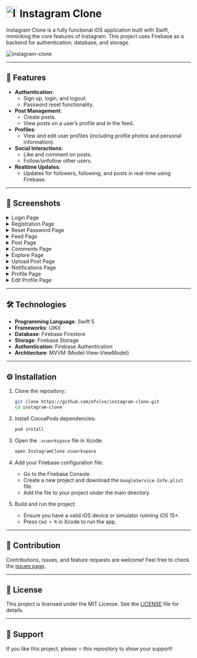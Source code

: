 <h1>
  <img src="https://github.com/user-attachments/assets/0f243549-7a76-4a98-8a23-a0bf3d7e453e" alt="Instagram Icon" width="30" />
  Instagram Clone
</h1>

Instagram Clone is a fully functional iOS application built with Swift, mimicking the core features of Instagram. This project uses Firebase as a backend for authentication, database, and storage.

![instagram-clone](https://github.com/user-attachments/assets/76ffa4b5-24db-4f65-b4df-a3135ca5726e)

---

## 🚀 Features

- **Authentication**:
    - Sign up, login, and logout.
    - Password reset functionality.
- **Post Management**:
    - Create posts.
    - View posts on a user’s profile and in the feed.
- **Profiles**:
    - View and edit user profiles (including profile photos and personal information).
- **Social Interactions**:
    - Like and comment on posts.
    - Follow/unfollow other users.
- **Realtime Updates**:
    - Updates for followers, following, and posts in real-time using Firebase.

---

## 📸 Screenshots

<details>
  <summary>Login Page</summary>
  <img width="400" alt="image" src="https://github.com/user-attachments/assets/649e86f4-b4e3-4a88-9782-cbc268daad83">
</details>

<details>
  <summary>Registration Page</summary>
    <img width="400" alt="image" src="https://github.com/user-attachments/assets/f94751fd-97c5-4a8f-bd2a-0abd06bd8328">
</details>

<details>
  <summary>Reset Password Page</summary>
    <img width="400" alt="image" src="https://github.com/user-attachments/assets/291c8554-386d-4ac9-9de5-dc3632a843ed">
</details>

<details>
  <summary>Feed Page</summary>
    <img width="400" alt="image" src="https://github.com/user-attachments/assets/54f0e12d-e650-47ed-a1b0-de01ff58d30e">
    <img width="400" alt="image" src="https://github.com/user-attachments/assets/72d66e94-54e5-4343-a674-a6b69d2a8c26">
</details>

<details>
  <summary>Post Page</summary>
    <img width="400" alt="image" src="https://github.com/user-attachments/assets/4adf24d8-c9cc-45d3-8a5a-5c3cfdb5169e">
    <img width="400" alt="image" src="https://github.com/user-attachments/assets/c70ce66b-94d6-4c4f-bfa9-4a4686881ed2">
</details>

<details>
  <summary>Comments Page</summary>
    <img width="400" alt="image" src="https://github.com/user-attachments/assets/3d4b34a7-121c-4b85-998d-64b2982f53c5">
    <img width="400" alt="image" src="https://github.com/user-attachments/assets/9655eccf-7c7a-4473-bba4-734e03ad12e5">
</details>

<details>
  <summary>Explore Page</summary>
    <img width="400" alt="image" src="https://github.com/user-attachments/assets/a5fe974f-7644-4b64-a798-d53c2d7ed952">
    <img width="400" alt="image" src="https://github.com/user-attachments/assets/094eb692-7218-419e-bffb-c020dd8ac6a3">
    <img width="400" alt="image" src="https://github.com/user-attachments/assets/807f6858-4df1-471b-a240-267ee4dd4c15">
    <img width="400" alt="image" src="https://github.com/user-attachments/assets/7e9f9169-1719-422d-9775-d1d20fecb121">
</details>

<details>
  <summary>Upload Post Page</summary>
    <img width="400" alt="image" src="https://github.com/user-attachments/assets/90c4e4c5-148d-4ae8-9062-4695b0f22e28">
    <img width="400" alt="image" src="https://github.com/user-attachments/assets/9535e334-b7d4-4dd8-9394-5909570323cf">
    <img width="400" alt="image" src="https://github.com/user-attachments/assets/f11ae3c3-2b09-4958-83fa-e96055fbd3d5">
    <img width="400" alt="image" src="https://github.com/user-attachments/assets/c2a0b719-feb7-414f-85f9-aa9e18e46e80">
    <img width="400" alt="image" src="https://github.com/user-attachments/assets/efbea597-6fff-43ae-864f-df0db05136d9">
    <img width="400" alt="image" src="https://github.com/user-attachments/assets/75530e06-8fbd-4e16-9a39-ce850ee2bc93">
</details>

<details>
  <summary>Notifications Page</summary>
    <img width="400" alt="image" src="https://github.com/user-attachments/assets/032b972e-5885-439b-8265-ee6b26966a46">
    <img width="400" alt="image" src="https://github.com/user-attachments/assets/2a6c0a86-1636-46b8-9256-9eb2ce760671">
</details>

<details>
  <summary>Profile Page</summary>
    <img width="400" alt="image" src="https://github.com/user-attachments/assets/d602130b-c411-4ab3-be62-42d50ca7eeca">
    <img width="400" alt="image" src="https://github.com/user-attachments/assets/e0d1fa6e-7c67-4a24-b91d-fc945d3611ba">
</details>

<details>
  <summary>Edit Profile Page</summary>
    <img width="400" alt="image" src="https://github.com/user-attachments/assets/32623373-3fe1-4b2f-9b3a-142dd3e2230f">
    <img width="400" alt="image" src="https://github.com/user-attachments/assets/99f653ce-e6ba-4a3d-9a3e-9c2ac0d32ae5">
</details>

---

## 🛠️ Technologies

- **Programming Language**: Swift 5
- **Frameworks**: UIKit
- **Database**: Firebase Firestore
- **Storage**: Firebase Storage
- **Authentication**: Firebase Authentication
- **Architecture**: MVVM (Model-View-ViewModel)

---

## ⚙️ Installation

1. Clone the repository:

     ```bash
     git clone https://github.com/efxlve/instagram-clone.git
     cd instagram-clone
     ```

2. Install CocoaPods dependencies:

     ```bash
     pod install
     ```

3. Open the `.xcworkspace` file in Xcode:

     ```bash
     open InstagramClone.xcworkspace
     ```

4. Add your Firebase configuration file:
     - Go to the Firebase Console.
     - Create a new project and download the `GoogleService-Info.plist` file.
     - Add the file to your project under the main directory.

5. Build and run the project:
     - Ensure you have a valid iOS device or simulator running iOS 15+.
     - Press `Cmd + R` in Xcode to run the app.

---

## 🤝 Contribution

Contributions, issues, and feature requests are welcome! Feel free to check the [issues page](https://github.com/efxlve/instagram-clone/issues).

---

## 📝 License

This project is licensed under the MIT License. See the [LICENSE](LICENSE) file for details.

---

## 🌟 Support

If you like this project, please ⭐️ this repository to show your support!
